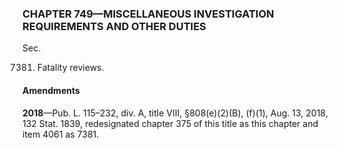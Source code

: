 ### **CHAPTER 749—MISCELLANEOUS INVESTIGATION REQUIREMENTS AND OTHER DUTIES** ###

Sec.

7381. Fatality reviews.

#### Amendments ####

**2018**—Pub. L. 115–232, div. A, title VIII, §808(e)(2)(B), (f)(1), Aug. 13, 2018, 132 Stat. 1839, redesignated chapter 375 of this title as this chapter and item 4061 as 7381.